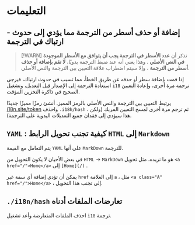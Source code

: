 # التعليمات

## - إضافة أو حذف أسطر من الترجمة مما يؤدي إلى حدوث ارتباك في الترجمة

> [!WARN]
> تذكر أن **عدد الأسطر في الترجمة يجب أن يتوافق مع الأسطر الموجودة في النص الأصلي** .
> وهذا يعني أنه عند ضبط الترجمة يدويًا، **لا تقم بإضافة أو حذف أسطر من الترجمة** ، وإلا سيتم اضطراب علاقة التعيين بين الترجمة والنص الأصلي.

إذا قمت بإضافة سطر أو حذفه عن طريق الخطأ، مما تسبب في حدوث ارتباك، فيرجى استعادة الترجمة إلى الإصدار قبل التعديل، وتشغيل `i18` ترجمة مرة أخرى، وإعادة التعيين الصحيح في ذاكرة التخزين المؤقت.

يرتبط التعيين بين الترجمة والنص الأصلي بالرمز المميز. أنشئ رمزًا مميزًا جديدًا [i18n.site/token](//i18n.site/token) واحذف `.i18h/hash` ، ثم ترجم مرة أخرى لمسح التعيين المربك (ولكن هذا سيؤدي إلى فقدان جميع التعديلات اليدوية على الترجمة).

## `YAML` : كيفية تجنب تحويل الرابط `HTML` إلى `Markdown`

يتم التعامل مع القيمة `YAML` على أنها `MarkDown` للترجمة.

في بعض الأحيان لا يكون التحويل من `HTML` → `MarkDown` هو ما نريده، مثل تحويل `<a href="/">Home</a>` إلى `[Home](/)` .

يمكن أن تؤدي إضافة أي سمة غير `href` إلى العلامة `a` ، مثل `<a class="A" href="/">Home</a>` ، إلى تجنب هذا التحويل.

## `./i18n/hash` تعارضات الملفات أدناه

احذف الملفات المتعارضة وأعد تشغيل `i18` ترجمة.